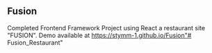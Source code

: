 ## Fusion
Completed Frontend Framework Project using React
 a restaurant site
 "FUSION".
Demo available at 
https://stymm-1.github.io/Fusion"# Fusion_Restaurant" 
